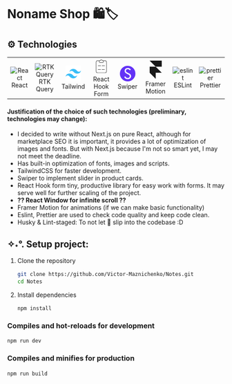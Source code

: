 # Noname Shop 🛍️🏷️

## ⚙️ Technologies

<table width='100%'>
  <tr>
      <td align="center" width="110" height="90">
         <img src="https://i.ibb.co/MB4fxFC/react.png" width="36" height="36" alt="React" />
         <br>React
      </td>
      <td align="center" width="110" height="90">
         <img src="https://i.ibb.co/sPC44D6/redux.png" width="36" height="36" alt="RTK Query" />
         <br>
         RTK Query
    </td>
      <td align="center" width="110" height="90">
         <img src="https://raw.githubusercontent.com/devicons/devicon/6910f0503efdd315c8f9b858234310c06e04d9c0/icons/tailwindcss/tailwindcss-original.svg" width="36" height="36" alt="Tailwind" />
         <br>Tailwind
      </td>
      <td align="center" width="110" height="90">
         <svg class="Header_desktopLogo__Q6dnO" viewBox="0 0 100 100" width="36" height="36"><path d="M73.56,13.32H58.14a8.54,8.54,0,0,0-16.27,0H26.44a11,11,0,0,0-11,11V81.63a11,11,0,0,0,11,11H73.56a11,11,0,0,0,11-11V24.32A11,11,0,0,0,73.56,13.32Zm-30.92,2a1,1,0,0,0,1-.79,6.54,6.54,0,0,1,12.78,0,1,1,0,0,0,1,.79h5.38v6.55a3,3,0,0,1-3,3H40.25a3,3,0,0,1-3-3V15.32ZM82.56,81.63a9,9,0,0,1-9,9H26.44a9,9,0,0,1-9-9V24.32a9,9,0,0,1,9-9h8.81v6.55a5,5,0,0,0,5,5h19.5a5,5,0,0,0,5-5V15.32h8.81a9,9,0,0,1,9,9Z"></path><path style="transform:translateX(-25px)" d="M71.6,45.92H54a1,1,0,0,0,0,2H71.6a1,1,0,0,0,0-2Z"></path><path d="M71.6,45.92H54a1,1,0,0,0,0,2H71.6a1,1,0,0,0,0-2Z"></path><path style="transform:translateX(-25px)" d="M71.1,69.49H53.45a1,1,0,1,0,0,2H71.1a1,1,0,0,0,0-2Z"></path><path d="M71.1,69.49H53.45a1,1,0,1,0,0,2H71.1a1,1,0,0,0,0-2Z"></path></svg>
         <br>React Hook Form
      </td>
      <td align="center" width="110" height="90">
		   <svg xmlns="http://www.w3.org/2000/svg" width="36" height="36" viewBox="0 0 300 300" class="swiper_logo rounded-full w-24 h-24 md:w-32 md:h-32 lg:w-40 lg:h-40" alt="Swiper"><g fill="none" fill-rule="evenodd"><circle cx="150" cy="150" r="150" fill="#6332F6"></circle><path fill="#FFF" fill-rule="nonzero" d="M190.2 200.9c0-5.4-1.05-10.05-3.15-13.95-2.1-3.9-4.95-7.4-8.55-10.5-3.6-3.1-7.9-5.9-12.9-8.4s-10.4-5.15-16.2-7.95c-6.8-3.2-13.65-6.6-20.55-10.2-6.9-3.6-13.1-7.8-18.6-12.6-5.5-4.8-9.95-10.35-13.35-16.65-3.4-6.3-5.1-13.65-5.1-22.05 0-7 1.3-13.95 3.9-20.85 2.6-6.9 6.4-13.05 11.4-18.45s11.25-9.8 18.75-13.2c7.5-3.4 16.25-5.1 26.25-5.1 7.4 0 14.25.95 20.55 2.85 6.3 1.9 11.95 4.35 16.95 7.35s9.4 6.3 13.2 9.9c3.8 3.6 6.9 7.1 9.3 10.5l-18.9 15.3c-1.8-2.6-4.05-5.2-6.75-7.8-2.7-2.6-5.8-4.95-9.3-7.05-3.5-2.1-7.35-3.8-11.55-5.1-4.2-1.3-8.7-1.95-13.5-1.95-5.8 0-10.85.9-15.15 2.7-4.3 1.8-7.95 4.2-10.95 7.2-3 3-5.25 6.45-6.75 10.35S117 93.1 117 97.1c0 5 1.1 9.35 3.3 13.05 2.2 3.7 5.3 7.15 9.3 10.35 4 3.2 8.9 6.3 14.7 9.3 5.8 3 12.3 6.1 19.5 9.3 8 3.6 15.25 7.35 21.75 11.25 6.5 3.9 12 8.15 16.5 12.75s7.95 9.8 10.35 15.6c2.4 5.8 3.6 12.6 3.6 20.4 0 9.2-1.65 17.45-4.95 24.75-3.3 7.3-7.85 13.5-13.65 18.6-5.8 5.1-12.65 9-20.55 11.7-7.9 2.7-16.35 4.05-25.35 4.05s-17.1-1.25-24.3-3.75c-7.2-2.5-13.6-5.8-19.2-9.9-5.6-4.1-10.4-8.8-14.4-14.1-4-5.3-7.2-10.65-9.6-16.05l21-12.6c1.8 4.2 4.15 8.25 7.05 12.15 2.9 3.9 6.25 7.35 10.05 10.35 3.8 3 8.15 5.4 13.05 7.2 4.9 1.8 10.25 2.7 16.05 2.7 5 0 9.85-.7 14.55-2.1 4.7-1.4 8.85-3.5 12.45-6.3 3.6-2.8 6.5-6.25 8.7-10.35 2.2-4.1 3.3-8.95 3.3-14.55z"></path></g></svg>
         <br>
         Swiper
      </td>
      <td align="center" width="110" height="90">
		   <svg xmlns="http:www.w3.org/2000/svg" viewBox="0 0 14 21" role="presentation" width="28" height="42"><path d="M0 0h14v7H7zm0 7h7l7 7H7v7l-7-7z" fill="currentColor"></path></svg>
         <br>
         Framer Motion
      </td>
      <td align="center" width="110" height="90">
         <img src="https://brandeps.com/icon-download/E/Eslint-icon-vector-02.svg" width="36" height="36" alt="eslint" />
         <br>
         ESLint
      </td>
      <td align="center" width="110" height="90">
         <img src="https://brandeps.com/icon-download/P/Prettier-icon-vector-02.svg" width="36" height="36" alt="prettier" />
         <br>
         Prettier
      </td>
   </tr> 
</table>

#### Justification of the choice of such technologies (preliminary, technologies may change):

-  I decided to write without Next.js on pure React, although for marketplace SEO it is important, it provides a lot of optimization of images and fonts. But with Next.js because I'm not so smart yet, I may not meet the deadline.
-  Has built-in optimization of fonts, images and scripts.
-  TailwindCSS for faster development.
-  Swiper to implement slider in product cards.
-  React Hook form tiny, productive library for easy work with forms. It may serve well for further scaling of the project.
-  **?? React Window for infinite scroll ??**
-  Framer Motion for animations (if we can make basic functionality)
-  Eslint, Prettier are used to check code quality and keep code clean.
-  Husky & Lint-staged: To not let 💩 slip into the codebase :D

## ✧˖°. Setup project:

1. Clone the repository

   ```bash
   git clone https://github.com/Victor-Maznichenko/Notes.git
   cd Notes
   ```

2. Install dependencies
   ```shell
   npm install
   ```

### Compiles and hot-reloads for development

```
npm run dev
```

### Compiles and minifies for production

```
npm run build
```
